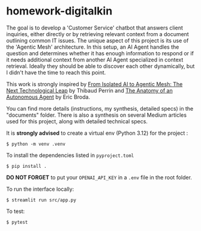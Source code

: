 # homework-digitalkin
The goal is to develop a 'Customer Service' chatbot that answers client inquiries, either directly or by retrieving relevant context from a document outlining common IT issues. The unique aspect of this project is its use of the 'Agentic Mesh' architecture. In this setup, an AI Agent handles the question and determines whether it has enough information to respond or if it needs additional context from another AI Agent specialized in context retrieval. Ideally they should be able to discover each other dynamically, but I didn't have the time to reach this point.

This work is strongly inspired by [From Isolated AI to Agentic Mesh: The Next Technological Leap](https://medium.com/digitalkin/from-isolated-ai-to-agentic-mesh-the-next-technological-leap-31a6333ecc77) by Thibaud Perrin and [The Anatomy of an Autonomous Agent](https://medium.com/towards-data-science/the-anatomy-of-an-autonomous-agent-499b42b73124) by Eric Broda.

You can find more details (instructions, my synthesis, detailed specs) in the "documents" folder. There is also a synthesis on several Medium articles used for this project, along with detailed technical specs.

It is **strongly advised** to create a virtual env (Python 3.12) for the project :
```
$ python -m venv .venv
```
To install the dependencies listed in `pyproject.toml`
```
$ pip install .
```

**DO NOT FORGET** to put your `OPENAI_API_KEY` in a `.env` file in the root folder.

To run the interface locally:
```
$ streamlit run src/app.py
```
To test: 
```
$ pytest
```


